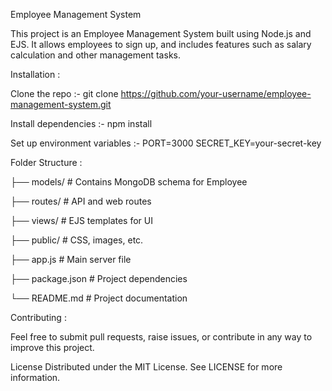 Employee Management System

This project is an Employee Management System built using Node.js and EJS. It allows employees to sign up, and includes features such as salary calculation and other management tasks.

Installation :

Clone the repo  :-  git clone https://github.com/your-username/employee-management-system.git

Install dependencies  :- npm install

Set up environment variables  :- PORT=3000 SECRET_KEY=your-secret-key

Folder Structure :

├── models/            # Contains MongoDB schema for Employee

├── routes/            # API and web routes

├── views/             # EJS templates for UI

├── public/            # CSS, images, etc.

├── app.js             # Main server file

├── package.json       # Project dependencies

└── README.md          # Project documentation


Contributing :

Feel free to submit pull requests, raise issues, or contribute in any way to improve this project.

License
Distributed under the MIT License. See LICENSE for more information.
